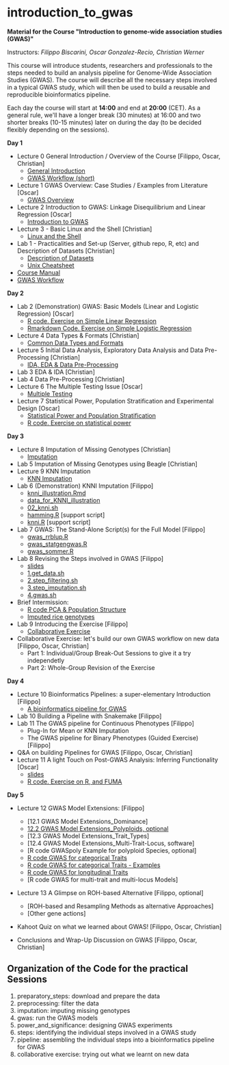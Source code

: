 # introduction_to_gwas

**Material for the Course "Introduction to genome-wide association studies (GWAS)"**

Instructors: *Filippo Biscarini, Oscar Gonzalez-Recio, Christian Werner*

This course will introduce students, researchers and professionals to the steps needed to build an analysis pipeline for Genome-Wide Association Studies (GWAS). The course will describe all the necessary steps involved in a typical GWAS study, which will then be used to build a reusable and reproducible bioinformatics pipeline.

Each day the course will start at **14:00** and end at **20:00** (CET).
As a general rule, we'll have a longer break (30 minutes) at 16:00 and two shorter breaks (10-15 minutes) later on during the day (to be decided flexibly depending on the sessions).  

<!-- timetable: [here](https://docs.google.com/spreadsheets/d/1Cy8vBD6I_no8UPzYPU9bz7ASWyI3bc4Y9vcdr5S1TBw/edit#gid=0) -->

**Day 1**

- Lecture 0	General Introduction / Overview of the Course [Filippo, Oscar, Christian]
    - [General Introduction](slides/0_General_Introduction.pdf)
    - [GWAS Workflow (short)](slides/GWAS_workflow_short.pdf)
- Lecture 1	GWAS Overview: Case Studies / Examples from Literature [Oscar]
    - [GWAS Overview](slides/1_GWAS_overview.pdf)
- Lecture 2	Introduction to GWAS: Linkage Disequilibrium and Linear Regression [Oscar]
    - [Introduction to GWAS](slides/2_Introduction_to_GWAS.pdf)
- Lecture 3 - Basic Linux and the Shell [Christian]
    - [Linux and the Shell](slides/3_Linux_intro.pdf)
- Lab 1 - Practicalities and Set-up (Server, github repo, R, etc) and Description of Datasets [Christian]
    - [Description of Datasets](slides/Description_of_datasets.pdf)
    - [Unix Cheatsheet](slides/Unix_cheatsheet.pdf)
 - [Course Manual](slides/Course_manual.pdf)
 - [GWAS Workflow](slides/GWAS_workflow.pdf)



**Day 2**

- Lab 2 (Demonstration) GWAS: Basic Models (Linear and Logistic Regression) [Oscar]
    - [R code. Exercise on Simple Linear Regression](basic_model/1.Basis_of_linear_regression.R)
    - [Rmarkdown Code. Exercise on Simple Logistic Regression](basic_model/2.exercise.Basis_of_logistic_regression.Rmd)
- Lecture 4 Data Types & Formats [Christian]
    - [Common Data Types and Formats](slides/4_Data_types.pdf)
- Lecture 5 Initial Data Analysis, Exploratory Data Analysis and Data Pre-Processing [Christian]
    - [IDA, EDA & Data Pre-Processing](slides/5_Data_pre-processing.pdf)
- Lab 3 EDA & IDA [Christian]
- Lab 4 Data Pre-Processing [Christian]
- Lecture 6 The Multiple Testing Issue [Oscar]
    - [Multiple Testing](slides/6_Multiple_testing.pdf)
- Lecture 7 Statistical Power, Population Stratification and Experimental Design [Oscar] 
    - [Statistical Power and Population Stratification](slides/7_Experimental_design.pdf)
    - [R code. Exercise on statistical power](5.power_and_significance/StatisticalPower_exercise.R)


**Day 3**

- Lecture 8	Imputation of Missing Genotypes [Christian]
    - [Imputation](slides/8_Imputation.pdf)
- Lab 5 Imputation of Missing Genotypes using Beagle [Christian]
- Lecture 9 KNN Imputation 
    - [KNN Imputation](slides/9_KNN_imputation.pdf)
- Lab 6 (Demonstration) KNNI Imputation [Filippo]
    - [knni_illustration.Rmd](3.imputation/knni_illustration.Rmd)
    - [data_for_KNNI_illustration](model_extensions_data/GenRiz44.txt)
    - [02_knni.sh](3.imputation/02_knni.sh)
    - [hamming.R](3.imputation/hamming.R) [support script]
    - [knni.R](3.imputation/knni.R) [support script]
- Lab 7 GWAS: The Stand-Alone Script(s) for the Full Model [Filippo]
    - [gwas_rrblup.R](4.gwas/gwas_rrblup.R)
    - [gwas_statgengwas.R](4.gwas/gwas_statgengwas.R)
    - [gwas_sommer.R](4.gwas/gwas_sommer.R)
- Lab 8 Revising the Steps involved in GWAS [Filippo]
    - [slides](slides/10.1_Revising_the_steps.pdf)
    - [1.get_data.sh](6.steps/1.get_data.sh)
    - [2.step_filtering.sh](6.steps/2.step_filtering.sh)
    - [3.step_imputation.sh](6.steps/3.step_imputation.sh)
    - [4.gwas.sh](6.steps/4.gwas.sh)
- Brief Intermission:
    - [R code PCA & Population Structure](4.gwas/PCA_screeplots.R)
    - [Imputed rice genotypes](4.gwas/rice_imputed.raw)
- Lab 9 Introducing the Exercise [Filippo]
    - [Collaborative Exercise](slides/10.2_Collaborative_exercise.pdf)
- Collaborative Exercise: let's build our own GWAS workflow on new data [Filippo, Oscar, Christian]
    - Part 1: Individual/Group Break-Out Sessions to give it a try independetly
    - Part 2: Whole-Group Revision of the Exercise


**Day 4**
- Lecture 10 Bioinformatics Pipelines: a super-elementary Introduction [Filippo]
    - [A bioinformatics pipeline for GWAS](slides/11_A_bioinformatic_pipeline_for_GWAS.pdf)
- Lab 10 Building a Pipeline with Snakemake [Filippo]
- Lab 11 The GWAS pipeline for Continuous Phenotypes [Filippo]
    - Plug-In for Mean or KNN Imputation
    - The GWAS pipeline for Binary Phenotypes (Guided Exercise) [Filippo]
- Q&A on building Pipelines for GWAS [Filippo, Oscar, Christian]
- Lecture 11 A light Touch on Post-GWAS Analysis: Inferring Functionality [Oscar]
    - [slides](slides/Functional_Analysis.pdf)
    - [R code. Exercise on R, and FUMA](functional_analysis/getGenesFromSNP.R)
    
**Day 5**

- Lecture 12 GWAS Model Extensions: [Filippo]
    - [12.1 GWAS Model Extensions_Dominance]
    - [12.2 GWAS Model Extensions_Polyploids, optional](slides/12_2_GWAS_model_extensions_polyploids.pdf)
    - [12.3 GWAS Model Extensions_Trait_Types]<!--(slides/13.3.GWAS_model_extensions_trait_type.pdf)-->
    - [12.4 GWAS Model Extensions_Multi-Trait-Locus, software]<!--(slides/13.4.GWAS_model_extensions_multi_trait_and_locus.pdf)-->
    - [R code GWASpoly Example for polyploid Species, optional]
    - [R code GWAS for categorical Traits](model_extensions/1.categorical_gwas.Rmd)
    - [R code GWAS for categorical Traits - Examples](model_extensions/2.categorical_gwas_example.Rmd)
    - [R code GWAS for longitudinal Traits](model_extensions/3.longitudinal_gwas.Rmd)
    - [R code GWAS for multi-trait and multi-locus Models]

- Lecture 13 A Glimpse on ROH-based Alternative [Filippo, optional]
    - [ROH-based and Resampling Methods as alternative Approaches]
    - [Other gene actions]<!--(slides/13.1.GWAS_model_extensions_genotype_codification.pdf)-->
- Kahoot Quiz on what we learned about GWAS! [Filippo, Oscar, Christian]
- Conclusions and Wrap-Up Discussion on GWAS [Filippo, Oscar, Christian]

## Organization of the Code for the practical Sessions

1. preparatory_steps: download and prepare the data
2. preprocessing: filter the data
3. imputation: imputing missing genotypes
4. gwas: run the GWAS models
5. power_and_significance: designing GWAS experiments
6. steps: identifying the individual steps involved in a GWAS study
7. pipeline: assembling the individual steps into a bioinformatics pipeline for GWAS
8. collaborative exercise: trying out what we learnt on new data
